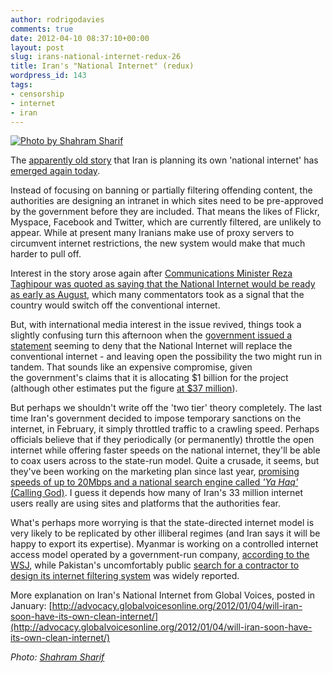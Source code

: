 ```yaml
---
author: rodrigodavies
comments: true
date: 2012-04-10 08:37:10+00:00
layout: post
slug: irans-national-internet-redux-26
title: Iran's "National Internet" (redux)
wordpress_id: 143
tags:
- censorship
- internet
- iran
---
```


[![Photo by Shahram Sharif](http://rodrigodavies.com/blog/wp-content/uploads/2012/04/2317694787_c3f034c661_z2.jpg)](http://www.flickr.com/photos/sharif/)

The [apparently old story](https://twitter.com/#!/digiphile/status/189524534397902848) that Iran is planning its own 'national internet' has [emerged again today](http://img.ibtimes.com/www/articles/20120409/325415_iran-internet-intranet-censorhip-freedom-tehran-google.htm).

Instead of focusing on banning or partially filtering offending content, the authorities are designing an intranet in which sites need to be pre-approved by the government before they are included. That means the likes of Flickr, Myspace, Facebook and Twitter, which are currently filtered, are unlikely to appear. While at present many Iranians make use of proxy servers to circumvent internet restrictions, the new system would make that much harder to pull off.

Interest in the story arose again after [Communications Minister Reza Taghipour was quoted as saying that the National Internet would be ready as early as August](http://news.monstersandcritics.com/middleeast/news/article_1649185.php/Iran-to-launch-national-internet-by-August), which many commentators took as a signal that the country would switch off the conventional internet.

But, with international media interest in the issue revived, things took a slightly confusing turn this afternoon when the [government issued a statement](http://www.google.com/hostednews/afp/article/ALeqM5h4e57x6CYbsavza1PeDuQP7Bf9Vg?docId=CNG.0b2d4a656b935b9ea40ee6578161eb03.3b1) seeming to deny that the National Internet will replace the conventional internet - and leaving open the possibility the two might run in tandem. That sounds like an expensive compromise, given the government's claims that it is allocating $1 billion for the project (although other estimates put the figure [at $37 million](http://www.payvand.com/news/12/feb/1113.html)).

But perhaps we shouldn't write off the 'two tier' theory completely. The last time Iran's government decided to impose temporary sanctions on the internet, in February, it simply throttled traffic to a crawling speed. Perhaps officials believe that if they periodically (or permanently) throttle the open internet while offering faster speeds on the national internet, they'll be able to coax users across to the state-run model. Quite a crusade, it seems, but they've been working on the marketing plan since last year, [promising speeds of up to 20Mbps and a national search engine called _'Ya Haq'_ (Calling God)](http://thenextweb.com/me/2011/07/05/iran-set-to-launch-its-own-internet/). I guess it depends how many of Iran's 33 million internet users really are using sites and platforms that the authorities fear.

What's perhaps more worrying is that the state-directed internet model is very likely to be replicated by other illiberal regimes (and Iran says it will be happy to export its expertise). Myanmar is working on a controlled internet access model operated by a government-run company, [according to the WSJ](http://online.wsj.com/article/SB10001424052748704889404576277391449002016.html), while Pakistan's uncomfortably public [search for a contractor to design its internet filtering system](http://dawn.com/2012/03/08/wanted-censor-for-pakistans-internet/) was widely reported.

More explanation on Iran's National Internet from Global Voices, posted in January:
[http://advocacy.globalvoicesonline.org/2012/01/04/will-iran-soon-have-its-own-clean-internet/](http://advocacy.globalvoicesonline.org/2012/01/04/will-iran-soon-have-its-own-clean-internet/)

_Photo: [Shahram Sharif](http://www.flickr.com/photos/sharif)_

